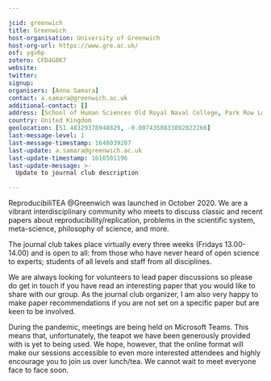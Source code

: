 ```yaml
---

jcid: greenwich
title: Greenwich
host-organisation: University of Greenwich
host-org-url: https://www.gre.ac.uk/
osf: ygv6p
zotero: CFD4G8K7
website: 
twitter: 
signup: 
organisers: [Anna Samara]
contact: a.samara@greenwich.ac.uk
additional-contact: []
address: [School of Human Sciences Old Royal Naval College, Park Row London SE10 9LS]
country: United Kingdom
geolocation: [51.48329378948829, -0.0074350833892822266]
last-message-level: 1
last-message-timestamp: 1648039287
last-update: a.samara@greenwich.ac.uk
last-update-timestamp: 1616501196
last-update-message: >-
  Update to journal club description

---
```


ReproducibiliTEA @Greenwich was launched in October 2020. We are a vibrant interdisciplinary community who meets to discuss classic and recent papers about reproducibility/replication, problems in the scientific system, meta-science, philosophy of science, and more.
 
The journal club takes place virtually every three weeks (Fridays 13.00-14.00) and is open to all: from those who have never heard of open science to experts; students of all levels and staff from all disciplines.
 
We are always looking for volunteers to lead paper discussions so please do get in touch if you have read an interesting paper that you would like to share with our group. As the journal club organizer, I am also very happy to make paper recommendations if you are not set on a specific paper but are keen to be involved.
 
During the pandemic, meetings are being held on Microsoft Teams. This means that, unfortunately, the teapot we have been generously provided with is yet to being used. We hope, however, that the online format will make our sessions accessible to even more interested attendees and highly encourage you to join us over lunch/tea. We cannot wait to meet everyone face to face soon.
